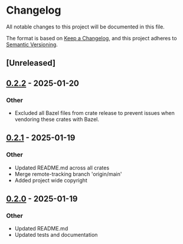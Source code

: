 # Changelog

All notable changes to this project will be documented in this file.

The format is based on [Keep a Changelog](https://keepachangelog.com/en/1.0.0/),
and this project adheres to [Semantic Versioning](https://semver.org/spec/v2.0.0.html).

## [Unreleased]

## [0.2.2](https://github.com/marvin-hansen/buildutils/compare/docker_utils-v0.2.1...docker_utils-v0.2.2) - 2025-01-20

### Other

- Excluded all Bazel files from crate release to prevent issues when vendoring these crates with Bazel.

## [0.2.1](https://github.com/marvin-hansen/buildutils/compare/docker_utils-v0.2.0...docker_utils-v0.2.1) - 2025-01-19

### Other

- Updated README.md across all crates
- Merge remote-tracking branch 'origin/main'
- Added project wide copyright

## [0.2.0](https://github.com/marvin-hansen/buildutils/compare/docker_utils-v0.1.0...docker_utils-v0.2.0) - 2025-01-19

### Other

- Updated README.md
- Updated tests and documentation
